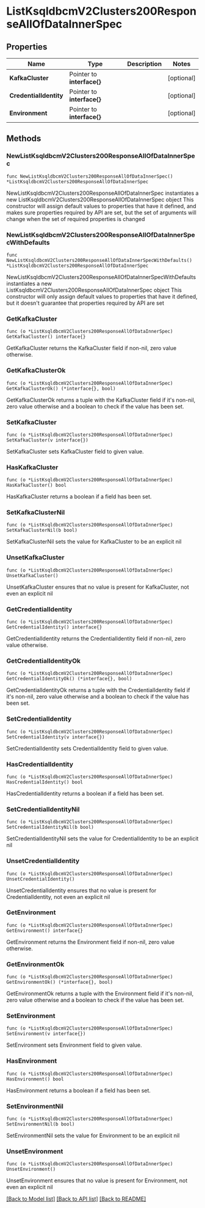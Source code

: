 # ListKsqldbcmV2Clusters200ResponseAllOfDataInnerSpec

## Properties

Name | Type | Description | Notes
------------ | ------------- | ------------- | -------------
**KafkaCluster** | Pointer to **interface{}** |  | [optional] 
**CredentialIdentity** | Pointer to **interface{}** |  | [optional] 
**Environment** | Pointer to **interface{}** |  | [optional] 

## Methods

### NewListKsqldbcmV2Clusters200ResponseAllOfDataInnerSpec

`func NewListKsqldbcmV2Clusters200ResponseAllOfDataInnerSpec() *ListKsqldbcmV2Clusters200ResponseAllOfDataInnerSpec`

NewListKsqldbcmV2Clusters200ResponseAllOfDataInnerSpec instantiates a new ListKsqldbcmV2Clusters200ResponseAllOfDataInnerSpec object
This constructor will assign default values to properties that have it defined,
and makes sure properties required by API are set, but the set of arguments
will change when the set of required properties is changed

### NewListKsqldbcmV2Clusters200ResponseAllOfDataInnerSpecWithDefaults

`func NewListKsqldbcmV2Clusters200ResponseAllOfDataInnerSpecWithDefaults() *ListKsqldbcmV2Clusters200ResponseAllOfDataInnerSpec`

NewListKsqldbcmV2Clusters200ResponseAllOfDataInnerSpecWithDefaults instantiates a new ListKsqldbcmV2Clusters200ResponseAllOfDataInnerSpec object
This constructor will only assign default values to properties that have it defined,
but it doesn't guarantee that properties required by API are set

### GetKafkaCluster

`func (o *ListKsqldbcmV2Clusters200ResponseAllOfDataInnerSpec) GetKafkaCluster() interface{}`

GetKafkaCluster returns the KafkaCluster field if non-nil, zero value otherwise.

### GetKafkaClusterOk

`func (o *ListKsqldbcmV2Clusters200ResponseAllOfDataInnerSpec) GetKafkaClusterOk() (*interface{}, bool)`

GetKafkaClusterOk returns a tuple with the KafkaCluster field if it's non-nil, zero value otherwise
and a boolean to check if the value has been set.

### SetKafkaCluster

`func (o *ListKsqldbcmV2Clusters200ResponseAllOfDataInnerSpec) SetKafkaCluster(v interface{})`

SetKafkaCluster sets KafkaCluster field to given value.

### HasKafkaCluster

`func (o *ListKsqldbcmV2Clusters200ResponseAllOfDataInnerSpec) HasKafkaCluster() bool`

HasKafkaCluster returns a boolean if a field has been set.

### SetKafkaClusterNil

`func (o *ListKsqldbcmV2Clusters200ResponseAllOfDataInnerSpec) SetKafkaClusterNil(b bool)`

 SetKafkaClusterNil sets the value for KafkaCluster to be an explicit nil

### UnsetKafkaCluster
`func (o *ListKsqldbcmV2Clusters200ResponseAllOfDataInnerSpec) UnsetKafkaCluster()`

UnsetKafkaCluster ensures that no value is present for KafkaCluster, not even an explicit nil
### GetCredentialIdentity

`func (o *ListKsqldbcmV2Clusters200ResponseAllOfDataInnerSpec) GetCredentialIdentity() interface{}`

GetCredentialIdentity returns the CredentialIdentity field if non-nil, zero value otherwise.

### GetCredentialIdentityOk

`func (o *ListKsqldbcmV2Clusters200ResponseAllOfDataInnerSpec) GetCredentialIdentityOk() (*interface{}, bool)`

GetCredentialIdentityOk returns a tuple with the CredentialIdentity field if it's non-nil, zero value otherwise
and a boolean to check if the value has been set.

### SetCredentialIdentity

`func (o *ListKsqldbcmV2Clusters200ResponseAllOfDataInnerSpec) SetCredentialIdentity(v interface{})`

SetCredentialIdentity sets CredentialIdentity field to given value.

### HasCredentialIdentity

`func (o *ListKsqldbcmV2Clusters200ResponseAllOfDataInnerSpec) HasCredentialIdentity() bool`

HasCredentialIdentity returns a boolean if a field has been set.

### SetCredentialIdentityNil

`func (o *ListKsqldbcmV2Clusters200ResponseAllOfDataInnerSpec) SetCredentialIdentityNil(b bool)`

 SetCredentialIdentityNil sets the value for CredentialIdentity to be an explicit nil

### UnsetCredentialIdentity
`func (o *ListKsqldbcmV2Clusters200ResponseAllOfDataInnerSpec) UnsetCredentialIdentity()`

UnsetCredentialIdentity ensures that no value is present for CredentialIdentity, not even an explicit nil
### GetEnvironment

`func (o *ListKsqldbcmV2Clusters200ResponseAllOfDataInnerSpec) GetEnvironment() interface{}`

GetEnvironment returns the Environment field if non-nil, zero value otherwise.

### GetEnvironmentOk

`func (o *ListKsqldbcmV2Clusters200ResponseAllOfDataInnerSpec) GetEnvironmentOk() (*interface{}, bool)`

GetEnvironmentOk returns a tuple with the Environment field if it's non-nil, zero value otherwise
and a boolean to check if the value has been set.

### SetEnvironment

`func (o *ListKsqldbcmV2Clusters200ResponseAllOfDataInnerSpec) SetEnvironment(v interface{})`

SetEnvironment sets Environment field to given value.

### HasEnvironment

`func (o *ListKsqldbcmV2Clusters200ResponseAllOfDataInnerSpec) HasEnvironment() bool`

HasEnvironment returns a boolean if a field has been set.

### SetEnvironmentNil

`func (o *ListKsqldbcmV2Clusters200ResponseAllOfDataInnerSpec) SetEnvironmentNil(b bool)`

 SetEnvironmentNil sets the value for Environment to be an explicit nil

### UnsetEnvironment
`func (o *ListKsqldbcmV2Clusters200ResponseAllOfDataInnerSpec) UnsetEnvironment()`

UnsetEnvironment ensures that no value is present for Environment, not even an explicit nil

[[Back to Model list]](../README.md#documentation-for-models) [[Back to API list]](../README.md#documentation-for-api-endpoints) [[Back to README]](../README.md)


